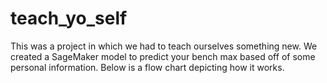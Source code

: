 # teach_yo_self
This was a project in which we had to teach ourselves something new. We created a SageMaker model to predict your bench max based off of some personal information. Below is a flow chart depicting how it works. 
